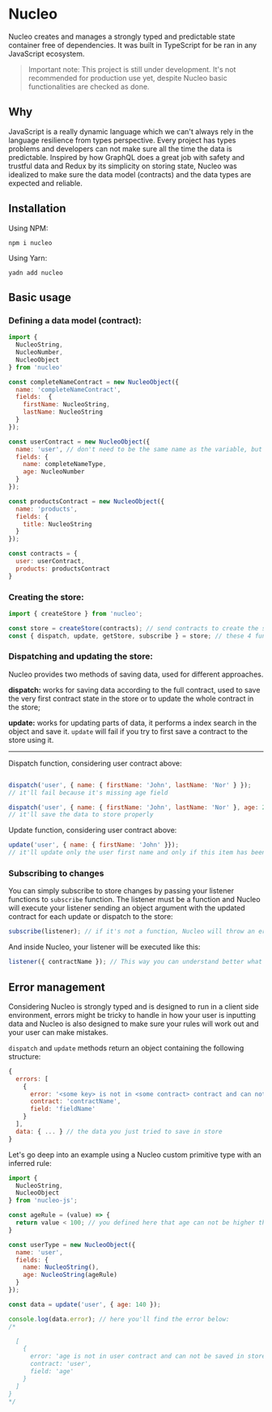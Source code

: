 # Nucleo

Nucleo creates and manages a strongly typed and predictable state container free of dependencies. It was built in TypeScript for be ran in any JavaScript ecosystem.

> Important note: This project is still under development. It's not recommended for production use yet, despite Nucleo basic functionalities are checked as done.

## Why

JavaScript is a really dynamic language which we can't always rely in the language resilience from types perspective. Every project has types problems and developers can not make sure all the time the data is predictable. Inspired by how GraphQL does a great job with safety and trustful data and Redux by its simplicity on storing state, Nucleo was idealized to make sure the data model (contracts) and the data types are expected and reliable.

## Installation

Using NPM:

```
npm i nucleo
```

Using Yarn:

```
yadn add nucleo
```

## Basic usage

### Defining a data model (contract):

```javascript
import {
  NucleoString,
  NucleoNumber,
  NucleoObject
} from 'nucleo'

const completeNameContract = new NucleoObject({
  name: 'completeNameContract',
  fields:  {
    firstName: NucleoString,
    lastName: NucleoString
  }
});

const userContract = new NucleoObject({
  name: 'user', // don't need to be the same name as the variable, but need to be unique
  fields: {
    name: completeNameType,
    age: NucleoNumber
  }
});

const productsContract = new NucleoObject({
  name: 'products',
  fields: {
    title: NucleoString
  }
});

const contracts = {
  user: userContract,
  products: productsContract
}
```

### Creating the store:

```javascript
import { createStore } from 'nucleo';

const store = createStore(contracts); // send contracts to create the store
const { dispatch, update, getStore, subscribe } = store; // these 4 functions are returned from store creation
```

### Dispatching and updating the store:

Nucleo provides two methods of saving data, used for different approaches.

**dispatch:** works for saving data according to the full contract, used to save the very first contract state in the store or to update the whole contract in the store;

**update:** works for updating parts of data, it performs a index search in the object and save it. `update` will fail if you try to first save a contract to the store using it.

---

Dispatch function, considering user contract above:

```javascript

dispatch('user', { name: { firstName: 'John', lastName: 'Nor' } });
// it'll fail because it's missing age field

dispatch('user', { name: { firstName: 'John', lastName: 'Nor' }, age: 27 });
// it'll save the data to store properly
```

Update function, considering user contract above:

```javascript
update('user', { name: { firstName: 'John' }});
// it'll update only the user first name and only if this item has been already created in the store before
```

### Subscribing to changes

You can simply subscribe to store changes by passing your listener functions to `subscribe` function. The listener must be a function and Nucleo will execute your listener sending an object argument with the updated contract for each update or dispatch to the store:

```javascript
subscribe(listener); // if it's not a function, Nucleo will throw an error
```

And inside Nucleo, your listener will be executed like this:

```javascript
listener({ contractName }); // This way you can understand better what was updated and consult Nucleo store as you wish
```

## Error management

Considering Nucleo is strongly typed and is designed to run in a client side environment, errors might be tricky to handle in how your user is inputting data and Nucleo is also designed to make sure your rules will work out and your user can make mistakes.

`dispatch` and `update` methods return an object containing the following structure:

```javascript
{
  errors: [
    {
      error: '<some key> is not in <some contract> contract and can not be saved in store',
      contract: 'contractName',
      field: 'fieldName'
    }
  ],
  data: { ... } // the data you just tried to save in store
}
```

Let's go deep into an example using a Nucleo custom primitive type with an inferred rule:

```javascript
import { 
  NucleoString,
  NucleoObject
} from 'nucleo-js';

const ageRule = (value) => {
  return value < 100; // you defined here that age can not be higher than 100
}

const userType = new NucleoObject({
  name: 'user',
  fields: {
    name: NucleoString(),
    age: NucleoString(ageRule)
  }
});

const data = update('user', { age: 140 });

console.log(data.error); // here you'll find the error below:
/*

  [
    {
      error: 'age is not in user contract and can not be saved in store',
      contract: 'user',
      field: 'age'
    }
  ]
}
*/

```

